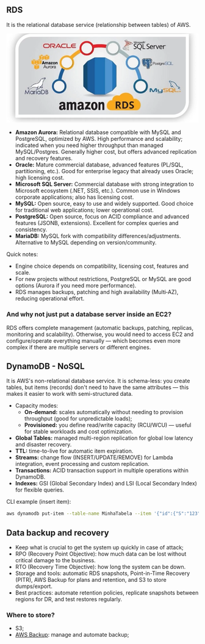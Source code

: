 

## RDS

It is the relational database service (relationship between tables) of AWS.

<p align="center">
  <img src="./images/RDStypes.png" alt="Engine types supported by Amazon RDS" />
</p>

- **Amazon Aurora:** Relational database compatible with MySQL and PostgreSQL, optimized by AWS. High performance and scalability; indicated when you need higher throughput than managed MySQL/Postgres. Generally higher cost, but offers advanced replication and recovery features.
- **Oracle:** Mature commercial database, advanced features (PL/SQL, partitioning, etc.). Good for enterprise legacy that already uses Oracle; high licensing cost.
- **Microsoft SQL Server:** Commercial database with strong integration to Microsoft ecosystem (.NET, SSIS, etc.). Common use in Windows corporate applications; also has licensing cost.
- **MySQL:** Open source, easy to use and widely supported. Good choice for traditional web applications; lower operational cost.
- **PostgreSQL:** Open source, focus on ACID compliance and advanced features (JSONB, extensions). Excellent for complex queries and consistency.
- **MariaDB:** MySQL fork with compatibility differences/adjustments. Alternative to MySQL depending on version/community.

Quick notes:
- Engine choice depends on compatibility, licensing cost, features and scale.
- For new projects without restrictions, PostgreSQL or MySQL are good options (Aurora if you need more performance).
- RDS manages backups, patching and high availability (Multi‑AZ), reducing operational effort.

### And why not just put a database server inside an EC2? 
RDS offers complete management (automatic backups, patching, replicas, monitoring and scalability). Otherwise, you would need to access EC2 and configure/operate everything manually — which becomes even more complex if there are multiple servers or different engines.

## DynamoDB - NoSQL

It is AWS's non-relational database service. It is schema-less: you create tables, but items (records) don't need to have the same attributes — this makes it easier to work with semi-structured data.

- Capacity modes:
  - **On-demand:** scales automatically without needing to provision throughput (good for unpredictable loads);
  - **Provisioned:** you define read/write capacity (RCU/WCU) — useful for stable workloads and cost optimization.
- **Global Tables:** managed multi-region replication for global low latency and disaster recovery.
- **TTL:** time-to-live for automatic item expiration.
- **Streams:** change flow (INSERT/UPDATE/REMOVE) for Lambda integration, event processing and custom replication.
- **Transactions:** ACID transaction support in multiple operations within DynamoDB.
- **Indexes:** GSI (Global Secondary Index) and LSI (Local Secondary Index) for flexible queries.

CLI example (insert item):

```bash
aws dynamodb put-item --table-name MinhaTabela --item '{"id":{"S":"123"},"nome":{"S":"teste"}}'
```

## Data backup and recovery

- Keep what is crucial to get the system up quickly in case of attack;
- RPO (Recovery Point Objective): how much data can be lost without critical damage to the business.  
- RTO (Recovery Time Objective): how long the system can be down.  
- Storage and tools: automatic RDS snapshots, Point-in-Time Recovery (PITR), AWS Backup for plans and retention, and S3 to store dumps/export.  
- Best practices: automate retention policies, replicate snapshots between regions for DR, and test restores regularly.


### Where to store?

- S3;
- [AWS Backup](https://docs.aws.amazon.com/aws-backup/latest/devguide/): manage and automate backup;
